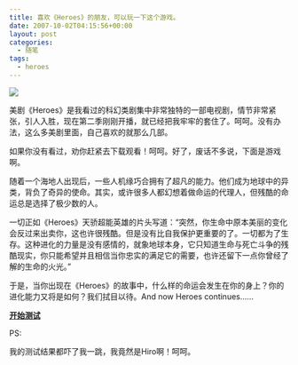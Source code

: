 ```yaml
---
title: 喜欢《Heroes》的朋友，可以玩一下这个游戏。
date: 2007-10-02T04:15:56+00:00
layout: post
categories:
  - 随笔
tags:
  - heroes
---
```

![](https:///www.sinaimg.cn/ast/t/2007-08-10/U1490P54T3D41665F62DT20070810153415.jpg?resize=480)
<!--more-->
美剧《Heroes》是我看过的科幻类剧集中非常独特的一部电视剧，情节非常紧张，引人入胜，现在第二季刚刚开播，就已经把我牢牢的套住了。呵呵。没有办法，这么多美剧里面，自己喜欢的就那么几部。

如果你没有看过<Heroes>，劝你赶紧去下载观看！呵呵。好了，废话不多说，下面是游戏啊。

随着一个海地人出现后，一些人机缘巧合拥有了超凡的能力。他们成为地球中的异类，背负了奇异的使命。其实，或许很多人都幻想着做命运的代理人，但残酷的命运总是选择了极少数的人。

一切正如《Heroes》天骄超能英雄的片头写道：“突然，你生命中原本美丽的变化会反过来出卖你，这也许很残酷。但是没有比自我保护更重要的了。一切都为了生存。这种进化的力量是没有感情的，就象地球本身，它只知道生命与死亡斗争的残酷现实，你只能希望并且相信当你忠实的满足它的需要，也许还留下一点你曾经了解的生命的火光。”

于是，当你出现在《Heroes》的故事中，什么样的命运会发生在你的身上？你的进化能力又将是如何？我们拭目以待。And now Heroes continues…… 

[**开始测试**](http://astro.sina.com.cn/t/2007-08-10/153441665.shtml)

PS:

我的测试结果都吓了我一跳，我竟然是Hiro啊！呵呵。